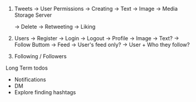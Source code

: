1. Tweets
    -> User Permissions
        -> Creating
            -> Text
            -> Image -> Media Storage Server
            
    -> Delete
    -> Retweeting
    -> Liking

2. Users
    -> Register
    -> Login
    -> Logout
    -> Profile
        -> Image
        -> Text?
        -> Follow Buttom
    -> Feed
        -> User's feed only?
        -> User + Who they follow?

3. Following / Followers


Long Term todos
- Notifications
- DM
- Explore finding hashtags

